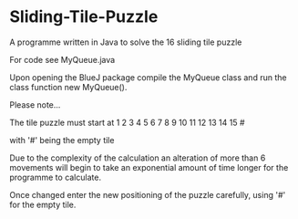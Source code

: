 # Sliding-Tile-Puzzle
A programme written in Java to solve the 16 sliding tile puzzle

For code see MyQueue.java

Upon opening the BlueJ package compile the MyQueue class and run the class function new MyQueue().

Please note...

The tile puzzle must start at
1  2  3  4
5  6  7  8
9  10 11 12
13 14 15 #

with '#' being the empty tile

Due to the complexity of the calculation an alteration of more than 6 movements will begin to take an exponential amount of time longer for the programme to calculate.

Once changed enter the new positioning of the puzzle carefully, using '#' for the empty tile. 
